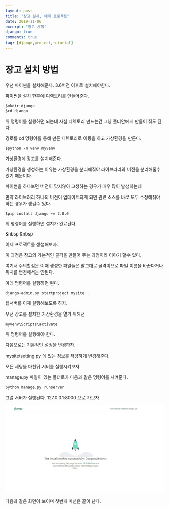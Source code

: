 ```yaml
---
layout: post
title: "장고 설치, 예제 프로젝트"
date: 2019-11-06
excerpt: "장고 시작"
django: true
comments: true
tag: [django,project,tutorial]
---
```

<h1>장고 설치 방법</h1>
우선 파이썬을 설치해준다. 3.6버전 이후로 설치해야한다.

파이썬을 설치 한후에 디렉토리를 만들어준다.
	
	$mkdir django
	$cd django

위 명령어를 실행하면 되는데 사실 디렉토리 만드는건 그냥 폴더안에서 만들어 줘도 된다.

경로를 cd 명령어를 통해 만든 디렉토리로 이동을 하고 가상환경을 만든다.

	$python -m venv myvenv

가상환경에 장고를 설치해준다.

가상환경을 생성하는 이유는 가상환경을 분리해줘야 라이브러리의 버전을 분리해줄수 있기 때문이다.

파이썬을 하다보면 버전이 맞지않아 고생하는 경우가 매우 많이 발생하는데

만약 라이브러리 하나의 버전이 업데이트되게 되면 관련 소스를 바로 모두 수정해줘야 하는 경우가 생길수 있다.

	$pip install django ~= 2.0.0

위 명령어를 실행하면 설치가 완료된다.

&nbsp
&nbsp

이제 프로젝트를 생성해보자.

이 과정은 장고의 기본적인 골격을 만들어 주는 과정이라 이야기 할수 있다.

여기서 주의할점은 이때 생성한 파일들은 말그대로 골격이므로 파일 이름을 바꾼다거나 위치를 변경해서는 안된다.

아래 명령어를 실행하면 된다.

	django-admin.py startproject mysite .

웹서버를 이제 실행해보도록 하자.

우선 장고를 설치한 가상환경을 열기 위해선

	myvenv\Scripts\activate

위 명령어를 실행해야 한다.

다음으로는 기본적인 설정을 변경하자.

mysite\setting.py 에 있는 정보를 적당하게 변경해준다.

모든 세팅을 마친뒤 서버를 실행시켜보자.

manage.py 파일이 있는 폴더로가 다음과 같은 명령어를 시켜준다.

	python manage.py runserver

그럼 서버가 실행된다. 127.0.0.1:8000 으로 가보자

![장고 이미지](/assets/img/post_img/django_start.JPG)

다음과 같은 화면이 보이며 첫번째 미션은 끝이 난다.